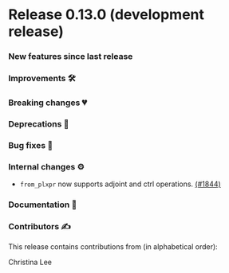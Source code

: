 # Release 0.13.0 (development release)

<h3>New features since last release</h3>

<h3>Improvements 🛠</h3>

<h3>Breaking changes 💔</h3>

<h3>Deprecations 👋</h3>

<h3>Bug fixes 🐛</h3>

<h3>Internal changes ⚙️</h3>

* `from_plxpr` now supports adjoint and ctrl operations.
  [(#1844)](https://github.com/PennyLaneAI/catalyst/pull/1844)

<h3>Documentation 📝</h3>

<h3>Contributors ✍️</h3>

This release contains contributions from (in alphabetical order):

Christina Lee